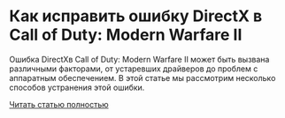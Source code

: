 # Как исправить ошибку DirectX в Call of Duty: Modern Warfare II



Ошибка DirectXв Call of Duty: Modern Warfare II может быть вызвана различными факторами, от устаревших драйверов до проблем с аппаратным обеспечением. В этой статье мы рассмотрим несколько способов устранения этой ошибки.

[Читать статью полностью](https://xyberbara.com/gaming/directx-call-of-duty/)
